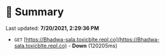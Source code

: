 # 📖 Summary
Last updated: **7/20/2021, 2:29:36 PM**

- `GET` [https://Bhadwa-sala.toxicblte.repl.co](https://Bhadwa-sala.toxicblte.repl.co) - **Down** (120205ms)
